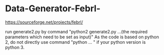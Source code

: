 # Data-Generator-Febrl-
https://sourceforge.net/projects/febrl/

run generate2.py by command "python2 generate2.py ...(the required parameters which need to be set as input)"
As the code is based on python 2, do not directly use command "python ... " if your python version is python 3. 

